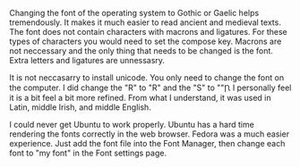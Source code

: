 Changing the font of the operating system to Gothic or Gaelic helps tremendously. It makes it much easier to read ancient and medieval texts. The font does not contain characters with macrons and ligatures. For these types of characters you would need to set the compose key. Macrons are not neccessary and the only thing that needs to be changed is the font. Extra letters and ligatures are unnessasry.

It is not neccasarry to install unicode. You only need to change the font on the computer. I did change the "R" to "R" and the "S" to ""Ꞃ I personally feel it is a bit feel a bit more refined. From what I understand, it was used in Latin, middle Irish, and middle English.

I could never get Ubuntu to work properly. Ubuntu has a hard time rendering the fonts correctly in the web browser. Fedora was a much easier experience. Just add the font file into the Font Manager, then change each font to "my font" in the Font settings page.
